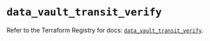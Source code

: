 # `data_vault_transit_verify`

Refer to the Terraform Registry for docs: [`data_vault_transit_verify`](https://registry.terraform.io/providers/hashicorp/vault/4.7.0/docs/data-sources/transit_verify).
